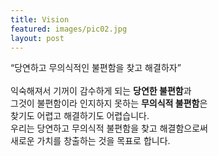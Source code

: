```yaml
---
title: Vision
featured: images/pic02.jpg
layout: post
---
```


<p>“당연하고 무의식적인 불편함을 찾고 해결하자”
<br>
<br />익숙해져서 기꺼이 감수하게 되는 <strong>당연한 불편함</strong>과
<br />그것이 불편함이라 인지하지 못하는 <strong>무의식적 불편함</strong>은
<br />찾기도 어렵고 해결하기도 어렵습니다.
<br />우리는 당연하고 무의식적 불편함을 찾고 해결함으로써
<br />새로운 가치를 창출하는 것을 목표로 합니다.
</p>

<!-- <p>Integer volutpat ante et accumsan commophasellus sed aliquam feugiat lorem aliquet ut enim rutrum phasellus iaculis accumsan dolore magna aliquam veroeros.</p>
<p>Duis aute irure dolor in reprehenderit in voluptate velit esse cillum dolore eu fugiat nulla pariatur. Excepteur sint occaecat cupidatat non proident, sunt in culpa qui officia deserunt mollit anim id est laborum.</p> -->
